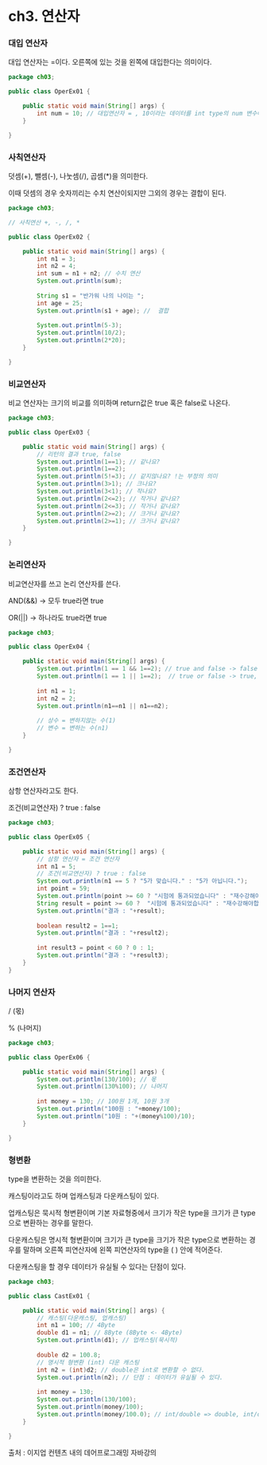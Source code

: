 # ch3. 연산자

### 대입 연산자

대입 연산자는 =이다. 오른쪽에 있는 것을 왼쪽에 대입한다는 의미이다.

```java
package ch03;

public class OperEx01 {

	public static void main(String[] args) {
		int num = 10; // 대입연산자 = , 10이라는 데이터를 int type의 num 변수에 대입.
	}

}
```

### 사칙연산자

덧셈(+), 뺄셈(-), 나눗셈(/), 곱셈(*)을 의미한다.

이때 덧셈의 경우 숫자끼리는 수치 연산이되지만 그외의 경우는 결합이 된다.

```java
package ch03;

// 사칙연산 +, -, /, *

public class OperEx02 {

	public static void main(String[] args) {
		int n1 = 3;
		int n2 = 4;
		int sum = n1 + n2; // 수치 연산
		System.out.println(sum);
		
		String s1 = "반가워 나의 나이는 ";
		int age = 25;
		System.out.println(s1 + age); //  결합
		
		System.out.println(5-3);
		System.out.println(10/2);
		System.out.println(2*20);
	}

}
```

### 비교연산자

비교 연산자는 크기의 비교를 의미하며 return값은 true 혹은 false로 나온다.

```java
package ch03;

public class OperEx03 {

	public static void main(String[] args) {
		// 리턴의 결과 true, false
		System.out.println(1==1); // 같나요?
		System.out.println(1==2);
		System.out.println(5!=3); // 같지않나요? !는 부정의 의미
		System.out.println(3>1); // 크나요?
		System.out.println(3<1); // 작나요?
		System.out.println(2<=2); // 작거나 같나요?
		System.out.println(2<=3); // 작거나 같나요?
		System.out.println(2>=2); // 크거나 같나요?
		System.out.println(2>=1); // 크거나 같나요?
	}

}
```

### 논리연산자

비교연산자를 쓰고 논리 연산자를 쓴다.

AND(&&) → 모두 true라면 true

OR(||) → 하나라도 true라면 true

```java
package ch03;

public class OperEx04 {

	public static void main(String[] args) {
		System.out.println(1 == 1 && 1==2); // true and false -> false
		System.out.println(1 == 1 || 1==2);	 // true or false -> true, 둘중 하나만 true라면 true
		
		int n1 = 1;
		int n2 = 2;
		System.out.println(n1==n1 || n1==n2);
		
		// 상수 = 변하지않는 수(1)
		// 변수 = 변하는 수(n1)
	}

}
```

### 조건연산자

삼항 연산자라고도 한다.

조건(비교연산자) ? true : false

```java
package ch03;

public class OperEx05 {

	public static void main(String[] args) {
		// 삼항 연산자 = 조건 연산자
		int n1 = 5;
		// 조건(비교연산자) ? true : false
		System.out.println(n1 == 5 ? "5가 맞습니다." : "5가 아닙니다.");
		int point = 59;
		System.out.println(point >= 60 ? "시험에 통과되었습니다" : "재수강해야합니다.");
		String result = point >= 60 ?  "시험에 통과되었습니다" : "재수강해야합니다.";
		System.out.println("결과 : "+result);
		
		boolean result2 = 1==1;
		System.out.println("결과 : "+result2);
		
		int result3 = point < 60 ? 0 : 1;
		System.out.println("결과 : "+result3);
	}
}
```

### 나머지 연산자

/ (몫) 

% (나머지)

```java
package ch03;

public class OperEx06 {

	public static void main(String[] args) {
		System.out.println(130/100); // 몫
		System.out.println(130%100); // 나머지
		
		int money = 130; // 100원 1개, 10원 3개
		System.out.println("100원 : "+money/100);
		System.out.println("10원 : "+(money%100)/10);
	}

}
```

### 형변환

type을 변환하는 것을 의미한다.

캐스팅이라고도 하며 업캐스팅과 다운캐스팅이 있다.

업캐스팅은 묵시적 형변환이며 기본 자료형중에서 크기가 작은 type을 크기가 큰 type으로 변환하는 경우를 말한다.

다운캐스팅은 명시적 형변환이며 크기가 큰 type을 크기가 작은 type으로 변환하는 경우를 말하며 오른쪽 피연산자에 왼쪽 피연산자의 type을 ( ) 안에 적어준다. 

다운캐스팅을 할 경우 데이터가 유실될 수 있다는 단점이 있다.

```java
package ch03;

public class CastEx01 {

	public static void main(String[] args) {
		// 캐스팅(다운캐스팅, 업캐스팅)
		int n1 = 100; // 4Byte
		double d1 = n1; // 8Byte (8Byte <- 4Byte)
		System.out.println(d1); // 업캐스팅(묵시적)
		
		double d2 = 100.8;
		// 명시적 형변환 (int) 다운 캐스팅
		int n2 = (int)d2; // double은 int로 변환할 수 없다.
		System.out.println(n2); // 단점 : 데이터가 유실될 수 있다.
		
		int money = 130;
		System.out.println(130/100);
		System.out.println(money/100);
		System.out.println(money/100.0); // int/double => double, int/double의 값 타입은 크기가 큰 타입을 따라간다. 
	}

}
```

출처 : 이지업 컨텐츠 내의 데어프로그래밍 자바강의